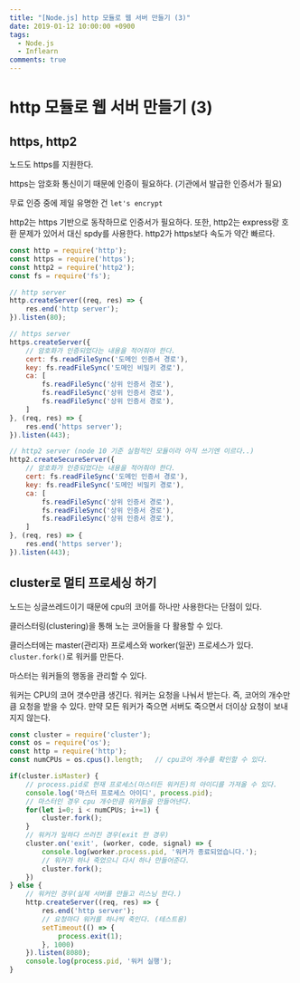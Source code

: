 ```yaml
---
title: "[Node.js] http 모듈로 웹 서버 만들기 (3)"
date: 2019-01-12 10:00:00 +0900
tags:
  - Node.js
  - Inflearn
comments: true
---
```


# http 모듈로 웹 서버 만들기 (3)

## https, http2

노드도 https를 지원한다.

https는 암호화 통신이기 때문에 인증이 필요하다. (기관에서 발급한 인증서가 필요)

무료 인증 중에 제일 유명한 건 `let's encrypt`

http2는 https 기반으로 동작하므로 인증서가 필요하다. 또한, http2는 express랑 호환 문제가 있어서 대신 spdy를 사용한다. http2가 https보다 속도가 약간 빠르다.

```js
const http = require('http');
const https = require('https');
const http2 = require('http2');
const fs = require('fs');

// http server
http.createServer((req, res) => {
    res.end('http server');
}).listen(80);

// https server
https.createServer({
    // 암호화가 인증되었다는 내용을 적어줘야 한다.
    cert: fs.readFileSync('도메인 인증서 경로'),
    key: fs.readFileSync('도메인 비밀키 경로'),
    ca: [
    	fs.readFileSync('상위 인증서 경로'),
        fs.readFileSync('상위 인증서 경로'),
        fs.readFileSync('상위 인증서 경로'),
    ]
}, (req, res) => {
    res.end('https server');
}).listen(443);

// http2 server (node 10 기준 실험적인 모듈이라 아직 쓰기엔 이르다..)
http2.createSecureServer({
    // 암호화가 인증되었다는 내용을 적어줘야 한다.
    cert: fs.readFileSync('도메인 인증서 경로'),
    key: fs.readFileSync('도메인 비밀키 경로'),
    ca: [
    	fs.readFileSync('상위 인증서 경로'),
        fs.readFileSync('상위 인증서 경로'),
        fs.readFileSync('상위 인증서 경로'),
    ]
}, (req, res) => {
    res.end('https server');
}).listen(443);
```



## cluster로 멀티 프로세싱 하기

노드는 싱글쓰레드이기 때문에 cpu의 코어를 하나만 사용한다는 단점이 있다.

클러스터링(clustering)을 통해 노는 코어들을 다 활용할 수 있다.

클러스터에는 master(관리자) 프로세스와 worker(일꾼) 프로세스가 있다. `cluster.fork()`로 워커를 만든다.

마스터는 워커들의 행동을 관리할 수 있다.

워커는 CPU의 코어 갯수만큼 생긴다.  워커는 요청을 나눠서 받는다. 즉, 코어의 개수만큼 요청을 받을 수 있다. 만약 모든 워커가 죽으면 서버도 죽으면서 더이상 요청이 보내지지 않는다.

```js
const cluster = require('cluster');
const os = require('os');
const http = require('http');
const numCPUs = os.cpus().length;	// cpu코어 개수를 확인할 수 있다.

if(cluster.isMaster) {
    // process.pid로 현재 프로세스(마스터든 워커든)의 아이디를 가져올 수 있다.
    console.log('마스터 프로세스 아이디', process.pid);
    // 마스터인 경우 cpu 개수만큼 워커들을 만들어낸다.
    for(let i=0; i < numCPUs; i+=1) {
        cluster.fork();
    }
    // 워커가 일하다 쓰러진 경우(exit 한 경우)
    cluster.on('exit', (worker, code, signal) => {
        console.log(worker.process.pid, '워커가 종료되었습니다.');
        // 워커가 하나 죽었으니 다시 하나 만들어준다.
        cluster.fork();
    })
} else {
    // 워커인 경우(실제 서버를 만들고 리스닝 한다.)
    http.createServer((req, res) => {
        res.end('http server');
        // 요청마다 워커를 하나씩 죽인다. (테스트용)
        setTimeout(() => {
            process.exit(1);
        }, 1000)
    }).listen(8080);
    console.log(process.pid, '워커 실행');
}
```

